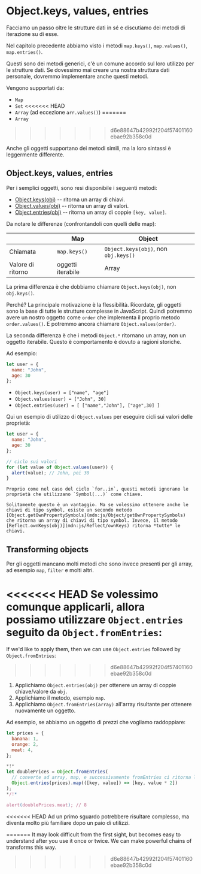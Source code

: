 
# Object.keys, values, entries

Facciamo un passo oltre le strutture dati in sé e discutiamo dei metodi di iterazione su di esse. 

Nel capitolo precedente abbiamo visto i metodi `map.keys()`, `map.values()`, `map.entries()`.

Questi sono dei metodi generici, c'è un comune accordo sul loro utilizzo per le strutture dati. Se dovessimo mai creare una nostra struttura dati personale, dovremmo implementare anche questi metodi. 

Vengono supportati da:

- `Map`
- `Set`
<<<<<<< HEAD
- `Array` (ad eccezione `arr.values()`)
=======
- `Array`
>>>>>>> d6e88647b42992f204f57401160ebae92b358c0d

Anche gli oggetti supportano dei metodi simili, ma la loro sintassi è leggermente differente.

## Object.keys, values, entries

Per i semplici oggetti, sono resi disponibile i seguenti metodi:

- [Object.keys(obj)](mdn:js/Object/keys) -- ritorna un array di chiavi.
- [Object.values(obj)](mdn:js/Object/values) -- ritorna un array di valori.
- [Object.entries(obj)](mdn:js/Object/entries) -- ritorna un array di coppie `[key, value]`.

Da notare le differenze (confrontandoli con quelli delle map):

|             | Map              | Object       |
|-------------|------------------|--------------|
| Chiamata | `map.keys()`  | `Object.keys(obj)`, non `obj.keys()` |
| Valore di ritorno     | oggetti iterabile    | Array                     |

La prima differenza è che dobbiamo chiamare `Object.keys(obj)`, non `obj.keys()`.

Perché? La principale motivazione è la flessibilità. Ricordate, gli oggetti sono la base di tutte le strutture complesse in JavaScript. Quindi potremmo avere un nostro oggetto come `order` che implementa il proprio metodo `order.values()`. E potremmo ancora chiamare `Object.values(order)`.

La seconda differenza è che i metodi `Object.*` ritornano un array, non un oggetto iterabile. Questo è comportamento è dovuto a ragioni storiche.

Ad esempio:

```js
let user = {
  name: "John",
  age: 30
};
```

- `Object.keys(user) = ["name", "age"]`
- `Object.values(user) = ["John", 30]`
- `Object.entries(user) = [ ["name","John"], ["age",30] ]`

Qui un esempio di utilizzo di `Object.values` per eseguire cicli sui valori delle proprietà:

```js run
let user = {
  name: "John",
  age: 30
};

// ciclo sui valori
for (let value of Object.values(user)) {
  alert(value); // John, poi 30
}
```

```warn header="Object.keys/values/entries ingorano le proprietà di tipo symbol"
Proprio come nel caso del ciclo `for..in`, questi metodi ignorano le proprietà che utilizzano `Symbol(...)` come chiave.

Solitamente questo è un vantaggio. Ma se volessimo ottenere anche le chiavi di tipo symbol, esiste un secondo metodo [Object.getOwnPropertySymbols](mdn:js/Object/getOwnPropertySymbols)  che ritorna un array di chiavi di tipo symbol. Invece, il metodo [Reflect.ownKeys(obj)](mdn:js/Reflect/ownKeys) ritorna *tutte* le chiavi.
```


## Transforming objects

Per gli oggetti mancano molti metodi che sono invece presenti per gli array, ad esempio `map`, `filter` e molti altri.

<<<<<<< HEAD
Se volessimo comunque applicarli, allora possiamo utilizzare `Object.entries` seguito da `Object.fromEntries`:
=======
If we'd like to apply them, then we can use `Object.entries` followed by `Object.fromEntries`:
>>>>>>> d6e88647b42992f204f57401160ebae92b358c0d

1. Applichiamo `Object.entries(obj)` per ottenere un array di coppie chiave/valore da `obj`.
2. Applichiamo il metodo, esempio `map`.
3. Applichiamo `Object.fromEntries(array)` all'array risultante per ottenere nuovamente un oggetto.

Ad esempio, se abbiamo un oggetto di prezzi che vogliamo raddoppiare:

```js run
let prices = {
  banana: 1,
  orange: 2,
  meat: 4,
};

*!*
let doublePrices = Object.fromEntries(
  // converte ad array, map, e successivamente fromEntries ci ritorna l'oggetto
  Object.entries(prices).map(([key, value]) => [key, value * 2])
);
*/!*

alert(doublePrices.meat); // 8
```   

<<<<<<< HEAD
Ad un primo sguardo potrebbere risultare complesso, ma diventa molto più familiare dopo un paio di utilizzi.

=======
It may look difficult from the first sight, but becomes easy to understand after you use it once or twice. We can make powerful chains of transforms this way. 
>>>>>>> d6e88647b42992f204f57401160ebae92b358c0d
